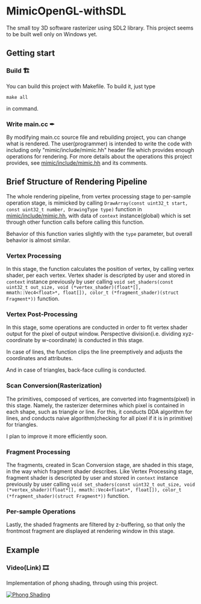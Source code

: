 # MimicOpenGL-withSDL
The small toy 3D software rasterizer using SDL2 library.
This project seems to be built well only on Windows yet.

## Getting start
### Build 🏗
You can build this project with Makefile. To build it, just type
```
make all
```
in command.
### Write main.cc ✒
By modifying main.cc source file and rebuilding project, you can change what is rendered. The user(programmer) is intended to write the code with including only "mimic/include/mimic.hh" header file which provides enough operations for rendering. For more details about the operations this project provides, see [mimic/include/mimic.hh](/mimic/include/mimic.hh) and its comments.


## Brief Structure of Rendering Pipeline
The whole rendering pipeline, from vertex processing stage to per-sample operation stage, is mimicked by calling `DrawArray(const uint32_t start, const uint32_t number, DrawingType type)` function in [mimic/include/mimic.hh](/mimic/include/mimic.hh), with data of `context` instance(global) which is set through other function calls before calling this function.

Behavior of this function varies slightly with the `type` parameter, but overall behavior is almost similar.

### Vertex Processing
In this stage, the function calculates the position of vertex, by calling vertex shader, per each vertex. Vertex shader is descripted by user and stored in `context` instance previously by user calling `void set_shaders(const uint32_t out_size, void (*vertex_shader)(float*[], mmath::Vec4<float>*, float[]), color_t (*fragment_shader)(struct Fragment*))` function.

### Vertex Post-Processing
In this stage, some operations are conducted in order to fit vertex shader
output for the pixel of output window. Perspective division(i.e. dividing xyz-coordinate by w-coordinate) is conducted in this stage.

In case of lines, the function clips the line preemptively and adjusts the coordinates and attributes.

And in case of triangles, back-face culling is conducted.

### Scan Conversion(Rasterization)
The primitives, composed of vertices, are converted into fragments(pixel) in this stage. Namely, the rasterizer determines which pixel is contained in each shape, such as triangle or line. For this, it conducts DDA algorithm for lines, and conducts naive algorithm(checking for all pixel if it is in primitive) for triangles.

I plan to improve it more efficiently soon.

### Fragment Processing
The fragments, created in Scan Conversion stage, are shaded in this stage, in the way which fragment shader describes.
Like Vertex Processing stage, fragment shader is descripted by user and stored in `context` instance previously by user calling `void set_shaders(const uint32_t out_size, void (*vertex_shader)(float*[], mmath::Vec4<float>*, float[]), color_t (*fragment_shader)(struct Fragment*))` function.

### Per-sample Operations
Lastly, the shaded fragments are filtered by z-buffering, so that only the frontmost fragment are displayed at rendering window in this stage.

## Example
### Video(Link) 🎞
Implementation of phong shading, through using this project.

[![Phong Shading](https://img.youtube.com/vi/F5bhYDi9R2M/0.jpg)](https://youtu.be/F5bhYDi9R2M) 
